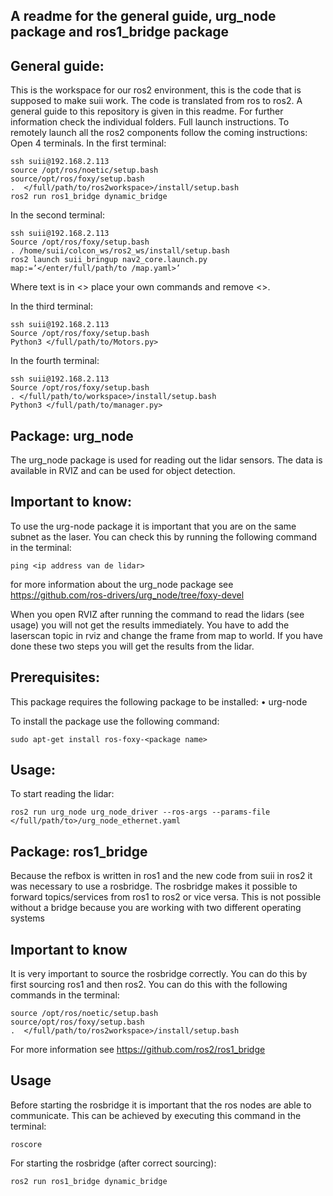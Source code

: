 ## A readme for the general guide, urg_node package and ros1_bridge package

## General guide:

This is the workspace for our ros2 environment, this is the code that is supposed to make suii work. The code is translated from ros to ros2. A general guide to this repository is given in this readme. For further information check the individual folders.
Full launch instructions.
To remotely launch all the ros2 components follow the coming instructions:
Open 4 terminals.
In the first terminal:

```
ssh suii@192.168.2.113
source /opt/ros/noetic/setup.bash
source/opt/ros/foxy/setup.bash
.  </full/path/to/ros2workspace>/install/setup.bash
ros2 run ros1_bridge dynamic_bridge
```

In the second terminal:
```
ssh suii@192.168.2.113
Source /opt/ros/foxy/setup.bash
. /home/suii/colcon_ws/ros2_ws/install/setup.bash
ros2 launch suii_bringup nav2_core.launch.py map:=’</enter/full/path/to /map.yaml>’
```
Where text is in <> place your own commands and remove <>.

In the third terminal:
```
ssh suii@192.168.2.113
Source /opt/ros/foxy/setup.bash
Python3 </full/path/to/Motors.py>
```

In the fourth terminal:
```
ssh suii@192.168.2.113
Source /opt/ros/foxy/setup.bash
. </full/path/to/workspace>/install/setup.bash
Python3 </full/path/to/manager.py>
```




## Package: urg_node

The urg_node package is used for reading out the lidar sensors. The data is available in RVIZ and can be used for object detection. 

## Important to know:

To use the urg-node package it is important that you are on the same subnet as the laser. You can check this by running the following command in the terminal:
```
ping <ip address van de lidar>
```

for more information about the urg_node package see https://github.com/ros-drivers/urg_node/tree/foxy-devel 

When you open RVIZ after running the command to read the lidars (see usage) you will not get the results immediately. You have to add the laserscan topic in rviz and change the frame from map to world. If you have done these two steps you will get the results from the lidar. 

## Prerequisites:

This package requires the following package to be installed:
•	urg-node

To install the package use the following command: 
```
sudo apt-get install ros-foxy-<package name>
```

## Usage:

To start reading the lidar:
```
ros2 run urg_node urg_node_driver --ros-args --params-file </full/path/to>/urg_node_ethernet.yaml
```

## Package: ros1_bridge

Because the refbox is written in ros1 and the new code from suii in ros2 it was necessary to use a rosbridge. The rosbridge makes it possible to forward topics/services from ros1 to ros2 or vice versa. This is not possible without a bridge because you are working with two different operating systems 

## Important to know

It is very important to source the rosbridge correctly. You can do this by first sourcing ros1 and then ros2. You can do this with the following commands in the terminal:
```
source /opt/ros/noetic/setup.bash
source/opt/ros/foxy/setup.bash
.  </full/path/to/ros2workspace>/install/setup.bash
```

For more information see https://github.com/ros2/ros1_bridge 

## Usage
Before starting the rosbridge it is important that the ros nodes are able to communicate. This can be achieved by executing this command in the terminal:
```
roscore
```
For starting the rosbridge (after correct sourcing):
```
ros2 run ros1_bridge dynamic_bridge
```
